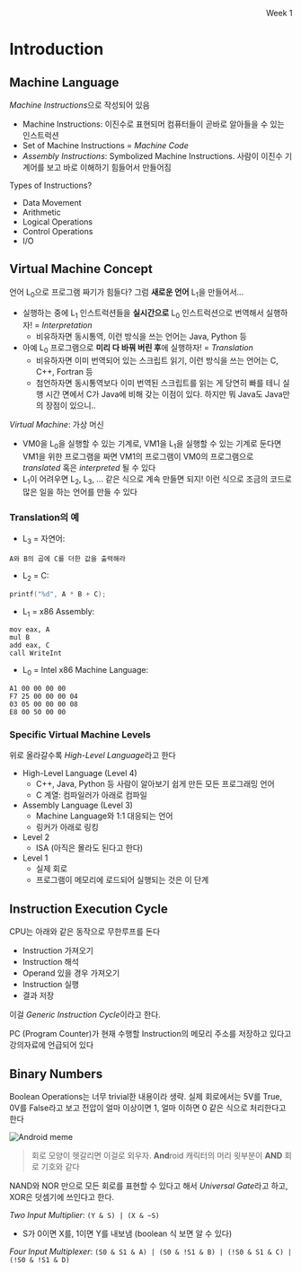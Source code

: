 <p align=right>Week 1</p>

# Introduction

## Machine Language
*Machine Instructions*으로 작성되어 있음
- Machine Instructions: 이진수로 표현되머 컴퓨터들이 곧바로 알아들을 수 있는 인스트럭션
- Set of Machine Instructions = *Machine Code*
- *Assembly Instructions*: Symbolized Machine Instructions. 사람이 이진수 기계어를 보고 바로 이해하기 힘들어서 만들어짐

Types of Instructions?
- Data Movement
- Arithmetic
- Logical Operations
- Control Operations
- I/O
    
## Virtual Machine Concept
언어 L<sub>0</sub>으로 프로그램 짜기가 힘들다? 그럼 **새로운 언어** L<sub>1</sub>을 만들어서...
- 실행하는 중에 L<sub>1</sub> 인스트럭션들을 **실시간으로** L<sub>0</sub> 인스트럭션으로 번역해서 실행하자! = *Interpretation*
    - 비유하자면 동시통역, 이런 방식을 쓰는 언어는 Java, Python 등
- 아예 L<sub>0</sub> 프로그램으로 **미리 다 바꿔 버린 후**에 실행하자! = *Translation*
    - 비유하자면 이미 번역되어 있는 스크립트 읽기, 이런 방식을 쓰는 언어는 C, C++, Fortran 등
    - 첨언하자면 동시통역보다 이미 번역된 스크립트를 읽는 게 당연히 빠를 테니 실행 시간 면에서 C가 Java에 비해 갖는 이점이 있다.
    하지만 뭐 Java도 Java만의 장점이 있으니..
    
*Virtual Machine*: 가상 머신
- VM0을 L<sub>0</sub>을 실행할 수 있는 기계로, VM1을 L<sub>1</sub>을 실행할 수 있는 기계로 둔다면 VM1을 위한 프로그램을 짜면
VM1의 프로그램이 VM0의 프로그램으로 *translated* 혹은 *interpreted* 될 수 있다
- L<sub>1</sub>이 어려우면 L<sub>2</sub>, L<sub>3</sub>, ... 같은 식으로 계속 만들면 되지! 이런 식으로
조금의 코드로 많은 일을 하는 언어를 만들 수 있다

### Translation의 예
- L<sub>3</sub> = 자연어:
```
A와 B의 곱에 C를 더한 값을 출력해라
```
- L<sub>2</sub> = C: 
```C
printf("%d", A * B + C);
```
- L<sub>1</sub> = x86 Assembly:
```Assembly
mov eax, A
mul B
add eax, C
call WriteInt
```

- L<sub>0</sub> = Intel x86 Machine Language:
```
A1 00 00 00 00
F7 25 00 00 00 04
03 05 00 00 00 08
E8 00 50 00 00
```

### Specific Virtual Machine Levels
위로 올라갈수록 *High-Level Language*라고 한다

- High-Level Language (Level 4)
    - C++, Java, Python 등 사람이 알아보기 쉽게 만든 모든 프로그래밍 언어
    - C 계열: 컴파일러가 아래로 컴파일
- Assembly Language (Level 3)
    - Machine Language와 1:1 대응되는 언어
    - 링커가 아래로 링킹
- Level 2
    - ISA (아직은 몰라도 된다고 한다)
- Level 1
    - 실제 회로
    - 프로그램이 메모리에 로드되어 실행되는 것은 이 단계
    
## Instruction Execution Cycle
CPU는 아래와 같은 동작으로 무한루프를 돈다
- Instruction 가져오기
- Instruction 해석
- Operand 있을 경우 가져오기
- Instruction 실행
- 결과 저장

이걸 *Generic Instruction Cycle*이라고 한다.

PC (Program Counter)가 현재 수행할 Instruction의 메모리 주소를 저장하고 있다고 강의자료에 언급되어 있다

## Binary Numbers
Boolean Operations는 너무 trivial한 내용이라 생략. 실제 회로에서는 5V를 True, 0V를 False라고 보고
전압이 얼마 이상이면 1, 얼마 이하면 0 같은 식으로 처리한다고 한다

![Android meme](../images/android.jpg)

> 회로 모양이 헷갈리면 이걸로 외우자. **And**roid 캐릭터의 머리 윗부분이 **AND** 회로 기호와 같다

NAND와 NOR 만으로 모든 회로를 표현할 수 있다고 해서 *Universal Gate*라고 하고, XOR은 덧셈기에 쓰인다고 한다.

*Two Input Multiplier*: `(Y & S) | (X & ~S)`
- S가 0이면 X를, 1이면 Y를 내보냄 (boolean 식 보면 알 수 있다)

*Four Input Multiplexer*: `(S0 & S1 & A) | (S0 & !S1 & B) | (!S0 & S1 & C) | (!S0 & !S1 & D)`
